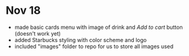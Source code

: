 # Nov 18
- made basic cards menu with image of drink and *Add to cart* button (doesn't work yet)
- added Starbucks styling with color scheme and logo
- included "images" folder to repo for us to store all images used
